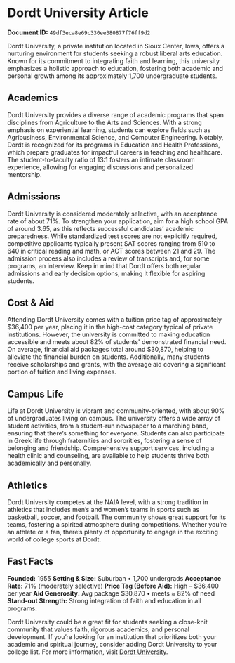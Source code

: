 # Dordt University Article

**Document ID:** `49df3eca8e69c330ee380877f76ff9d2`

Dordt University, a private institution located in Sioux Center, Iowa, offers a nurturing environment for students seeking a robust liberal arts education. Known for its commitment to integrating faith and learning, this university emphasizes a holistic approach to education, fostering both academic and personal growth among its approximately 1,700 undergraduate students.

## Academics
Dordt University provides a diverse range of academic programs that span disciplines from Agriculture to the Arts and Sciences. With a strong emphasis on experiential learning, students can explore fields such as Agribusiness, Environmental Science, and Computer Engineering. Notably, Dordt is recognized for its programs in Education and Health Professions, which prepare graduates for impactful careers in teaching and healthcare. The student-to-faculty ratio of 13:1 fosters an intimate classroom experience, allowing for engaging discussions and personalized mentorship.

## Admissions
Dordt University is considered moderately selective, with an acceptance rate of about 71%. To strengthen your application, aim for a high school GPA of around 3.65, as this reflects successful candidates’ academic preparedness. While standardized test scores are not explicitly required, competitive applicants typically present SAT scores ranging from 510 to 640 in critical reading and math, or ACT scores between 21 and 29. The admission process also includes a review of transcripts and, for some programs, an interview. Keep in mind that Dordt offers both regular admissions and early decision options, making it flexible for aspiring students.

## Cost & Aid
Attending Dordt University comes with a tuition price tag of approximately $36,400 per year, placing it in the high-cost category typical of private institutions. However, the university is committed to making education accessible and meets about 82% of students' demonstrated financial need. On average, financial aid packages total around $30,870, helping to alleviate the financial burden on students. Additionally, many students receive scholarships and grants, with the average aid covering a significant portion of tuition and living expenses.

## Campus Life
Life at Dordt University is vibrant and community-oriented, with about 90% of undergraduates living on campus. The university offers a wide array of student activities, from a student-run newspaper to a marching band, ensuring that there’s something for everyone. Students can also participate in Greek life through fraternities and sororities, fostering a sense of belonging and friendship. Comprehensive support services, including a health clinic and counseling, are available to help students thrive both academically and personally.

## Athletics
Dordt University competes at the NAIA level, with a strong tradition in athletics that includes men’s and women’s teams in sports such as basketball, soccer, and football. The community shows great support for its teams, fostering a spirited atmosphere during competitions. Whether you’re an athlete or a fan, there’s plenty of opportunity to engage in the exciting world of college sports at Dordt.

## Fast Facts
**Founded:** 1955
**Setting & Size:** Suburban • 1,700 undergrads
**Acceptance Rate:** 71% (moderately selective)
**Price Tag (Before Aid):** High – $36,400 per year
**Aid Generosity:** Avg package $30,870 • meets ≈ 82% of need
**Stand-out Strength:** Strong integration of faith and education in all programs.

Dordt University could be a great fit for students seeking a close-knit community that values faith, rigorous academics, and personal development. If you’re looking for an institution that prioritizes both your academic and spiritual journey, consider adding Dordt University to your college list. For more information, visit [Dordt University](https://www.petersons.com/college-search/dordt-college-000_10000313.aspx).

